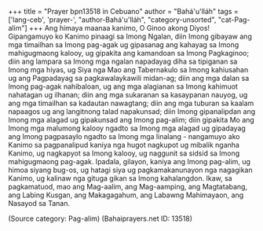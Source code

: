 +++
title = "Prayer bpn13518 in Cebuano"
author = "Bahá'u'lláh"
tags = ['lang-ceb', 'prayer-', "author-Bahá'u'lláh", "category-unsorted", "cat-Pag-alim"]
+++
Ang himaya maanaa kanimo, O Ginoo akong Diyos! Gipangamuyo ko Kanimo pinaagi sa Imong Ngalan, diin Imong gibayaw ang mga timailhan sa Imong pag-agak ug gipasanag ang kahayag sa Imong mahigugmaong kalooy, ug gipakita ang kamandoan sa Imong Pagkaginoo; diin ang lampara sa Imong mga ngalan napadayag diha sa tipiganan sa Imong mga hiyas, ug Siya nga Mao ang Tabernakulo sa Imong kahiusahan ug ang Pagpadayag sa pagkawalaykawili midan-ag; diin ang mga dalan sa Imong pag-agak nahibaloan, ug ang mga alagianan sa Imong kahimuot nahatagan ug ilhanan; diin ang mga sukaranan sa kasaypanan nauyog, ug ang mga timailhan sa kadautan nawagtang; diin ang mga tuburan sa kaalam napaagos ug ang langitnong talad napakunsad; diin Imong gipanalipdan ang Imong mga alagad ug gipakunsad ang Imong pag-alim; diin gipakita Mo ang Imong mga malumong kalooy ngadto sa Imong mga alagad ug gipadayag ang Imong pagpasaylo ngadto sa Imong mga linalang - nangamuyo ako Kanimo sa pagpanalipud kaniya nga hugot nagkupot ug mibalik nganha Kanimo, ug nagkapyot sa Imong kalooy, ug naggunit sa sidsid sa Imong mahigugmaong pag-agak. Ipadala, gilayon, kaniya ang Imong pag-alim, ug himoa siyang bug-os, ug hatagi siya ug pagkamakanunayon nga nagagikan Kanimo, ug kalinaw nga gituga gikan sa Imong kahalangdon. 
         Ikaw, sa pagkamatuod, mao ang Mag-aalim, ang Mag-aamping, ang Magtatabang, ang Labing Kusgan, ang Makagagahum, ang Labawng Mahimayaon, ang Nasayod sa Tanan.

(Source category: Pag-alim)
(Bahaiprayers.net ID: 13518)
